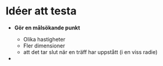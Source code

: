# Idéer att testa

* __Gör en målsökande punkt__
    * Olika hastigheter
    * Fler dimensioner
    * att det tar slut när en träff har uppstått (i en viss radie)

*  
